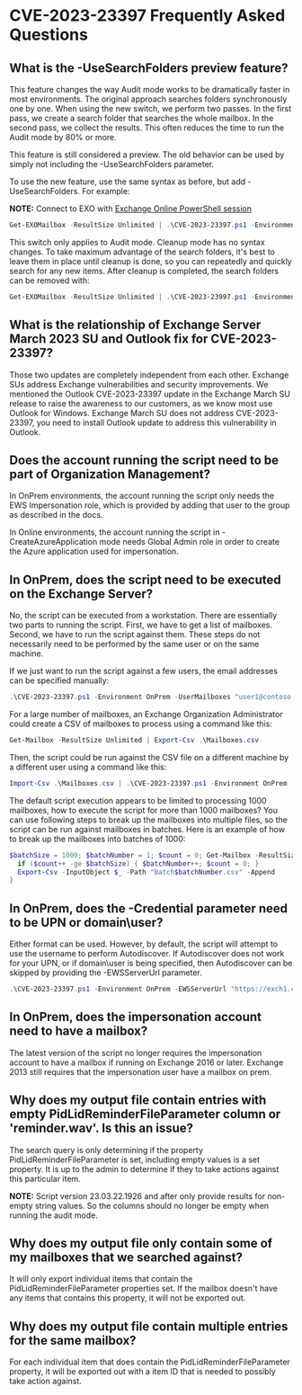 # CVE-2023-23397 Frequently Asked Questions

## What is the -UseSearchFolders preview feature?

This feature changes the way Audit mode works to be dramatically faster in most environments. The original approach searches
folders synchronously one by one. When using the new switch, we perform two passes. In the first pass, we create a search
folder that searches the whole mailbox. In the second pass, we collect the results. This often reduces the time to run the
Audit mode by 80% or more.

This feature is still considered a preview. The old behavior can be used by simply not including the
-UseSearchFolders parameter.

To use the new feature, use the same syntax as before, but add -UseSearchFolders. For example:

**NOTE:** Connect to EXO with [Exchange Online PowerShell session](https://learn.microsoft.com/en-us/powershell/exchange/connect-to-exchange-online-powershell?view=exchange-ps)

```powershell
Get-EXOMailbox -ResultSize Unlimited | .\CVE-2023-23397.ps1 -Environment Online -UseSearchFolders
```

This switch only applies to Audit mode. Cleanup mode has no syntax changes. To take maximum advantage of the search folders,
it's best to leave them in place until cleanup is done, so you can repeatedly and quickly search for any new items. After
cleanup is completed, the search folders can be removed with:

```powershell
Get-EXOMailbox -ResultSize Unlimited | .\CVE-2023-23997.ps1 -Environment Online -UseSearchFolders -SearchFolderCleanup
```

## What is the relationship of Exchange Server March 2023 SU and Outlook fix for CVE-2023-23397?

Those two updates are completely independent from each other. Exchange SUs address Exchange vulnerabilities and security improvements. We mentioned the Outlook CVE-2023-23397 update in the Exchange March SU release to raise the awareness to our customers, as we know most use Outlook for Windows. Exchange March SU does not address CVE-2023-23397, you need to install Outlook update to address this vulnerability in Outlook.

## Does the account running the script need to be part of Organization Management?

In OnPrem environments, the account running the script only needs the EWS Impersonation role, which is provided by adding that user to the group as described in the docs.

In Online environments, the account running the script in -CreateAzureApplication mode needs Global Admin role in order to create the Azure application used for impersonation.

## In OnPrem, does the script need to be executed on the Exchange Server?

No, the script can be executed from a workstation. There are essentially two parts to running the script. First, we have to get a list of mailboxes. Second, we have to run the script
against them. These steps do not necessarily need to be performed by the same user or on the same machine.

If we just want to run the script against a few users, the email addresses can be specified manually:

```powershell
.\CVE-2023-23397.ps1 -Environment OnPrem -UserMailboxes "user1@contoso.com", "user2@contoso.com"
```

For a large number of mailboxes, an Exchange Organization Administrator could create a CSV of mailboxes to process using a command like this:

```powershell
Get-Mailbox -ResultSize Unlimited | Export-Csv .\Mailboxes.csv
```

Then, the script could be run against the CSV file on a different machine by a different user using a command like this:

```powershell
Import-Csv .\Mailboxes.csv | .\CVE-2023-23397.ps1 -Environment OnPrem
```
The default script execution appears to be limited to processing 1000 mailboxes, how to execute the script for more than 1000 mailboxes?
You can use following steps to break up the mailboxes into multiple files, so the script can be run against mailboxes in batches.
Here is an example of how to break up the mailboxes into batches of 1000:

```powershell
$batchSize = 1000; $batchNumber = 1; $count = 0; Get-Mailbox -ResultSize Unlimited | Select PrimarySmtpAddress | % {
  if ($count++ -ge $batchSize) { $batchNumber++; $count = 0; }
  Export-Csv -InputObject $_ -Path "Batch$batchNumber.csv" -Append
}
```

## In OnPrem, does the -Credential parameter need to be UPN or domain\user?

Either format can be used. However, by default, the script will attempt to use the username to perform Autodiscover. If Autodiscover does not
work for your UPN, or if domain\user is being specified, then Autodiscover can be skipped by providing the -EWSServerUrl parameter.

```powershell
.\CVE-2023-23397.ps1 -Environment OnPrem -EWSServerUrl "https://exch1.contoso.com/EWS/Exchange.asmx"
```

## In OnPrem, does the impersonation account need to have a mailbox?

The latest version of the script no longer requires the impersonation account to have a mailbox if running on Exchange 2016 or later.
Exchange 2013 still requires that the impersonation user have a mailbox on prem.

## Why does my output file contain entries with empty PidLidReminderFileParameter column or 'reminder.wav'. Is this an issue?

The search query is only determining if the property PidLidReminderFileParameter is set, including empty values is a set property. It is up to the admin to determine if they to take actions against this particular item.

**NOTE:** Script version 23.03.22.1926 and after only provide results for non-empty string values. So the columns should no longer be empty when running the audit mode.

## Why does my output file only contain some of my mailboxes that we searched against?

It will only export individual items that contain the PidLidReminderFileParameter properties set. If the mailbox doesn't have any items that contains this property, it will not be exported out.

## Why does my output file contain multiple entries for the same mailbox?

For each individual item that does contain the PidLidReminderFileParameter property, it will be exported out with a item ID that is needed to possibly take action against.
